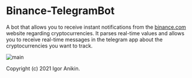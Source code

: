 # Binance-TelegramBot
A bot that allows you to receive instant notifications from the [binance.com](https://www.binance.com/en/trade/BTC_USDT?layout=pro) website regarding cryptocurrencies. It parses real-time values and allows you to receive real-time messages in the telegram app about the cryptocurrencies you want to track.

![main](https://i.imgur.com/pYBGJVH.png)

Copyright (c) 2021 Igor Anikin.

